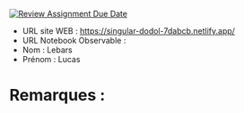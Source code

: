 [![Review Assignment Due Date](https://classroom.github.com/assets/deadline-readme-button-22041afd0340ce965d47ae6ef1cefeee28c7c493a6346c4f15d667ab976d596c.svg)](https://classroom.github.com/a/zNKu7jDa)
- URL site WEB : https://singular-dodol-7dabcb.netlify.app/
- URL Notebook Observable : 
- Nom : Lebars
- Prénom : Lucas

# Remarques :

